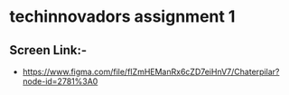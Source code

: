 # techinnovadors assignment 1

## Screen Link:-
* https://www.figma.com/file/fIZmHEManRx6cZD7eiHnV7/Chaterpilar?node-id=2781%3A0
